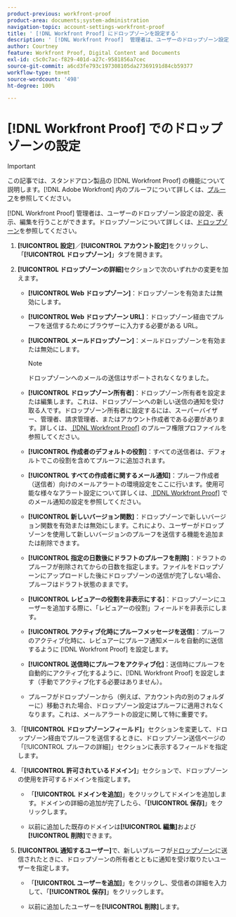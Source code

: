 ```yaml
---
product-previous: workfront-proof
product-area: documents;system-administration
navigation-topic: account-settings-workfront-proof
title: ' [!DNL Workfront Proof] にドロップゾーンを設定する'
description: ' [!DNL Workfront Proof]  管理者は、ユーザーのドロップゾーン設定の設定、表示、編集を行うことができます。ドロップゾーンについて詳しくは、ドロップゾーンを参照してください。'
author: Courtney
feature: Workfront Proof, Digital Content and Documents
exl-id: c5c0c7ac-f829-401d-a27c-9581856a7cec
source-git-commit: a6cd3fe793c197308105da27369191d84cb59377
workflow-type: tm+mt
source-wordcount: '498'
ht-degree: 100%

---
```


# [!DNL Workfront Proof] でのドロップゾーンの設定

>[!IMPORTANT]
>
>この記事では、スタンドアロン製品の [!DNL Workfront Proof] の機能について説明します。[!DNL Adobe Workfront] 内のプルーフについて詳しくは、[プルーフ](../../../review-and-approve-work/proofing/proofing.md)を参照してください。

[!DNL Workfront Proof] 管理者は、ユーザーのドロップゾーン設定の設定、表示、編集を行うことができます。ドロップゾーンについて詳しくは、[ドロップゾーン](../../../workfront-proof/wp-work-proofsfiles/create-proofs-and-files/dropzone.md)を参照してください。

1. **[!UICONTROL 設定]**／**[!UICONTROL アカウント設定]**&#x200B;をクリックし、「**[!UICONTROL ドロップゾーン]**」タブを開きます。

1. **[!UICONTROL ドロップゾーンの詳細]**&#x200B;セクションで次のいずれかの変更を加えます。

   * **[!UICONTROL Web ドロップゾーン]**：ドロップゾーンを有効または無効にします。
   * **[!UICONTROL Web ドロップゾーン URL]**：ドロップゾーン経由でプルーフを送信するためにブラウザーに入力する必要がある URL。
   * **[!UICONTROL メールドロップゾーン]**：メールドロップゾーンを有効または無効にします。

     >[!NOTE]
     >
     >ドロップゾーンへのメールの送信はサポートされなくなりました。

   * **[!UICONTROL ドロップゾーン所有者]**：ドロップゾーン所有者を設定または編集します。これは、ドロップゾーンへの新しい送信の通知を受け取る人です。ドロップゾーン所有者に設定するには、スーパーバイザー、管理者、請求管理者、またはアカウント作成者である必要があります。詳しくは、[ [!DNL Workfront Proof]](../../../workfront-proof/wp-acct-admin/account-settings/proof-perm-profiles-in-wp.md) のプルーフ権限プロファイルを参照してください。

   * **[!UICONTROL 作成者のデフォルトの役割]**：すべての送信者は、デフォルトでこの役割を含めてプルーフに追加されます。
   * **[!UICONTROL すべての作成者に関するメール通知]**：プルーフ作成者（送信者）向けのメールアラートの環境設定をここに行います。使用可能な様々なアラート設定について詳しくは、[ [!DNL Workfront Proof]](../../../workfront-proof/wp-emailsntfctns/email-alerts/config-email-notification-settings-wp.md) でのメール通知の設定を参照してください。

   * **[!UICONTROL 新しいバージョン関数]**：ドロップゾーンで新しいバージョン関数を有効または無効にします。これにより、ユーザーがドロップゾーンを使用して新しいバージョンのプルーフを送信する機能を追加または削除できます。
   * **[!UICONTROL 指定の日数後にドラフトのプルーフを削除]**：ドラフトのプルーフが削除されてからの日数を指定します。ファイルをドロップゾーンにアップロードした後にドロップゾーンの送信が完了しない場合、プルーフはドラフト状態のままです。
   * **[!UICONTROL レビュアーの役割を非表示にする]**：ドロップゾーンにユーザーを追加する際に、「レビュアーの役割」フィールドを非表示にします。
   * **[!UICONTROL アクティブ化時にプルーフメッセージを送信]**：プルーフのアクティブ化時に、レビュアーにプルーフ通知メールを自動的に送信するように [!DNL Workfront Proof] を設定します。
   * **[!UICONTROL 送信時にプルーフをアクティブ化]**：送信時にプルーフを自動的にアクティブ化するように、[!DNL Workfront Proof] を設定します（手動でアクティブ化する必要はありません）。

   * プルーフがドロップゾーンから（例えば、アカウント内の別のフォルダーに）移動された場合、ドロップゾーン設定はプルーフに適用されなくなります。これは、メールアラートの設定に関して特に重要です。

1. 「**[!UICONTROL ドロップゾーンフィールド]**」セクションを変更して、ドロップゾーン経由でプルーフを送信するときに、ドロップゾーン送信ページの「[!UICONTROL プルーフの詳細]」セクションに表示するフィールドを指定します。
1. 「**[!UICONTROL 許可されているドメイン]**」セクションで、ドロップゾーンの使用を許可するドメインを指定します。

   * 「**[!UICONTROL ドメインを追加]**」をクリックしてドメインを追加します。ドメインの詳細の追加が完了したら、「**[!UICONTROL 保存]**」をクリックします。

   * 以前に追加した既存のドメインは&#x200B;**[!UICONTROL 編集]**&#x200B;および&#x200B;**[!UICONTROL 削除]**&#x200B;できます。

1. **[!UICONTROL 通知するユーザー]**&#x200B;で、新しいプルーフが[ドロップゾーン](../../../workfront-proof/wp-work-proofsfiles/create-proofs-and-files/dropzone.md)に送信されたときに、ドロップゾーンの所有者とともに通知を受け取りたいユーザーを指定します。

   * 「**[!UICONTROL ユーザーを追加]**」をクリックし、受信者の詳細を入力して、「**[!UICONTROL 保存]**」をクリックします。

   * 以前に追加したユーザーを&#x200B;**[!UICONTROL 削除]**&#x200B;します。
